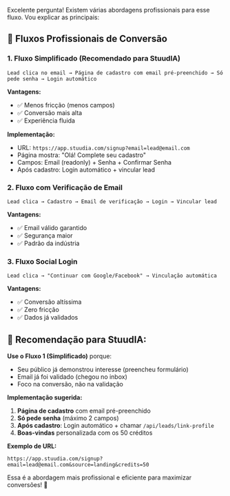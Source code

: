 Excelente pergunta! Existem várias abordagens profissionais para esse fluxo. Vou explicar as principais:

## 🎯 **Fluxos Profissionais de Conversão**

### **1. Fluxo Simplificado (Recomendado para StuudIA)**
```
Lead clica no email → Página de cadastro com email pré-preenchido → Só pede senha → Login automático
```

**Vantagens:**
- ✅ Menos fricção (menos campos)
- ✅ Conversão mais alta
- ✅ Experiência fluida

**Implementação:**
- URL: `https://app.stuudia.com/signup?email=lead@email.com`
- Página mostra: "Olá! Complete seu cadastro"
- Campos: Email (readonly) + Senha + Confirmar Senha
- Após cadastro: Login automático + vincular lead

### **2. Fluxo com Verificação de Email**
```
Lead clica → Cadastro → Email de verificação → Login → Vincular lead
```

**Vantagens:**
- ✅ Email válido garantido
- ✅ Segurança maior
- ✅ Padrão da indústria

### **3. Fluxo Social Login**
```
Lead clica → "Continuar com Google/Facebook" → Vinculação automática
```

**Vantagens:**
- ✅ Conversão altíssima
- ✅ Zero fricção
- ✅ Dados já validados

## 🚀 **Recomendação para StuudIA:**

**Use o Fluxo 1 (Simplificado)** porque:
- Seu público já demonstrou interesse (preencheu formulário)
- Email já foi validado (chegou no inbox)
- Foco na conversão, não na validação

**Implementação sugerida:**
1. **Página de cadastro** com email pré-preenchido
2. **Só pede senha** (máximo 2 campos)
3. **Após cadastro**: Login automático + chamar `/api/leads/link-profile`
4. **Boas-vindas** personalizada com os 50 créditos

**Exemplo de URL:**
```
https://app.stuudia.com/signup?email=lead@email.com&source=landing&credits=50
```

Essa é a abordagem mais profissional e eficiente para maximizar conversões! 🎯
